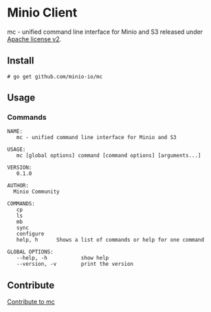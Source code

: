 # Minio Client

mc - unified command line interface for Minio and S3 released under [Apache license v2](./LICENSE).

## Install

```
# go get github.com/minio-io/mc
```

## Usage

### Commands
```
NAME:
   mc - unified command line interface for Minio and S3

USAGE:
   mc [global options] command [command options] [arguments...]

VERSION:
   0.1.0

AUTHOR:
  Minio Community

COMMANDS:
   cp
   ls
   mb
   sync
   configure
   help, h      Shows a list of commands or help for one command

GLOBAL OPTIONS:
   --help, -h           show help
   --version, -v        print the version
```

## Contribute

[Contribute to mc](./CONTRIBUTING.md)
